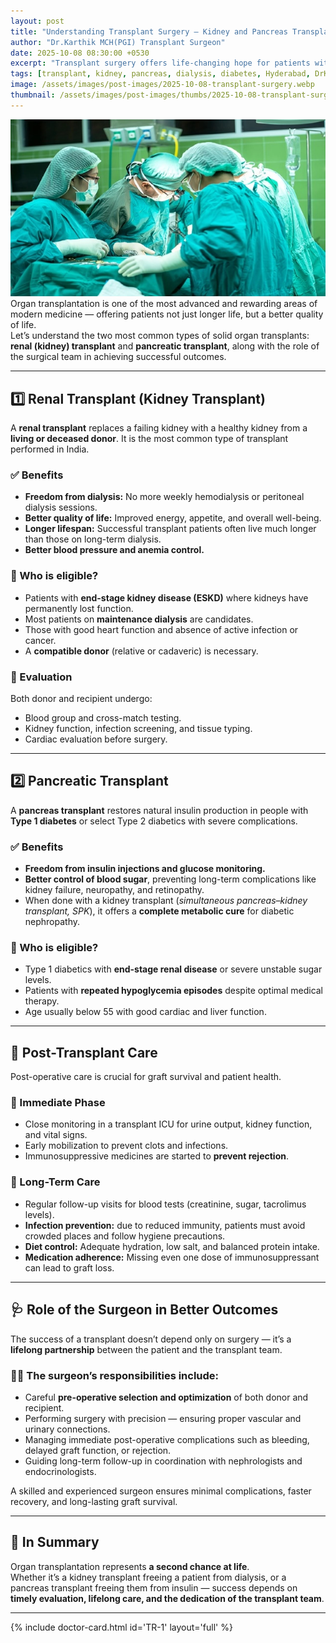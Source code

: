 ```yaml
---
layout: post
title: "Understanding Transplant Surgery — Kidney and Pancreas Transplants Explained"
author: "Dr.Karthik MCH(PGI) Transplant Surgeon"
date: 2025-10-08 08:30:00 +0530
excerpt: "Transplant surgery offers life-changing hope for patients with kidney failure or severe diabetes. Dr. Karthik, Transplant Surgeon (MS, MCh PGI), explains the benefits, eligibility, post-transplant care, and how surgical expertise ensures long-term success."
tags: [transplant, kidney, pancreas, dialysis, diabetes, Hyderabad, DrKarthik]
image: /assets/images/post-images/2025-10-08-transplant-surgery.webp
thumbnail: /assets/images/post-images/thumbs/2025-10-08-transplant-surgery.webp
---
```


![Kidney & Pancreas Transplant Surgery](/assets/images/post-images/2025-10-08-transplant-surgery.webp)
Organ transplantation is one of the most advanced and rewarding areas of modern medicine — offering patients not just longer life, but a better quality of life.  
Let’s understand the two most common types of solid organ transplants: **renal (kidney) transplant** and **pancreatic transplant**, along with the role of the surgical team in achieving successful outcomes.

---

## 1️⃣ Renal Transplant (Kidney Transplant)

A **renal transplant** replaces a failing kidney with a healthy kidney from a **living or deceased donor**. It is the most common type of transplant performed in India.

### ✅ Benefits
- **Freedom from dialysis:** No more weekly hemodialysis or peritoneal dialysis sessions.  
- **Better quality of life:** Improved energy, appetite, and overall well-being.  
- **Longer lifespan:** Successful transplant patients often live much longer than those on long-term dialysis.  
- **Better blood pressure and anemia control.**

### 👥 Who is eligible?
- Patients with **end-stage kidney disease (ESKD)** where kidneys have permanently lost function.  
- Most patients on **maintenance dialysis** are candidates.  
- Those with good heart function and absence of active infection or cancer.  
- A **compatible donor** (relative or cadaveric) is necessary.

### 🧬 Evaluation
Both donor and recipient undergo:
- Blood group and cross-match testing.  
- Kidney function, infection screening, and tissue typing.  
- Cardiac evaluation before surgery.

---

## 2️⃣ Pancreatic Transplant

A **pancreas transplant** restores natural insulin production in people with **Type 1 diabetes** or select Type 2 diabetics with severe complications.

### ✅ Benefits
- **Freedom from insulin injections and glucose monitoring.**  
- **Better control of blood sugar**, preventing long-term complications like kidney failure, neuropathy, and retinopathy.  
- When done with a kidney transplant (*simultaneous pancreas–kidney transplant, SPK*), it offers a **complete metabolic cure** for diabetic nephropathy.

### 👥 Who is eligible?
- Type 1 diabetics with **end-stage renal disease** or severe unstable sugar levels.  
- Patients with **repeated hypoglycemia episodes** despite optimal medical therapy.  
- Age usually below 55 with good cardiac and liver function.

---

## 🏥 Post-Transplant Care

Post-operative care is crucial for graft survival and patient health.

### 🔹 Immediate Phase
- Close monitoring in a transplant ICU for urine output, kidney function, and vital signs.  
- Early mobilization to prevent clots and infections.  
- Immunosuppressive medicines are started to **prevent rejection**.

### 🔹 Long-Term Care
- Regular follow-up visits for blood tests (creatinine, sugar, tacrolimus levels).  
- **Infection prevention:** due to reduced immunity, patients must avoid crowded places and follow hygiene precautions.  
- **Diet control:** Adequate hydration, low salt, and balanced protein intake.  
- **Medication adherence:** Missing even one dose of immunosuppressant can lead to graft loss.

---

## 🩺 Role of the Surgeon in Better Outcomes

The success of a transplant doesn’t depend only on surgery — it’s a **lifelong partnership** between the patient and the transplant team.

### 👨‍⚕️ The surgeon’s responsibilities include:
- Careful **pre-operative selection and optimization** of both donor and recipient.  
- Performing surgery with precision — ensuring proper vascular and urinary connections.  
- Managing immediate post-operative complications such as bleeding, delayed graft function, or rejection.  
- Guiding long-term follow-up in coordination with nephrologists and endocrinologists.  

A skilled and experienced surgeon ensures minimal complications, faster recovery, and long-lasting graft survival.

---

## 🌿 In Summary

Organ transplantation represents **a second chance at life**.  
Whether it’s a kidney transplant freeing a patient from dialysis, or a pancreas transplant freeing them from insulin — success depends on **timely evaluation, lifelong care, and the dedication of the transplant team**.

---

{% include doctor-card.html id='TR-1' layout='full' %}
